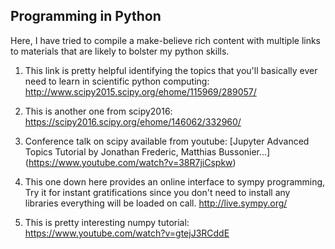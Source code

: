 ## Programming in Python

Here, I have tried to compile a make-believe rich content with multiple links to materials that are likely to bolster my python skills.

1. This link is pretty helpful identifying the topics that you'll basically ever need to learn in scientific python computing:
  http://www.scipy2015.scipy.org/ehome/115969/289057/

2. This is another one from scipy2016:
  https://scipy2016.scipy.org/ehome/146062/332960/

3. Conference talk on scipy available from youtube: [Jupyter Advanced Topics Tutorial by Jonathan Frederic, Matthias Bussonier...]
  (https://www.youtube.com/watch?v=38R7jiCspkw)

4. This one down here provides an online interface to sympy programming, Try it for instant gratifications since you don't need to install any libraries everything will be loaded on call.
  http://live.sympy.org/

5. This is pretty interesting numpy tutorial:
  https://www.youtube.com/watch?v=gtejJ3RCddE
